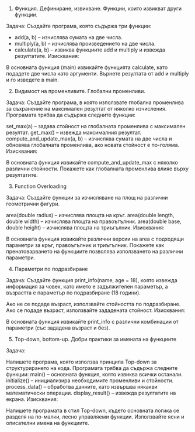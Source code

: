 1. Функция. Дефиниране, извикване. Функции, които извикват други функции.

Задача:
Създайте програма, която съдържа три функции:

- add(a, b) – изчислява сумата на две числа.
- multiply(a, b) – изчислява произведението на две числа.
- calculate(a, b) – извиква функциите add и multiply и извежда резултатите.
Изисквания:

В основната функция (main) извикайте функцията calculate, като подадете две числа като аргументи.
Върнете резултата от add и multiply и го изведете в main.

2. Видимост на променливите. Глобални променливи.

Задача:
Създайте програма, в която използвате глобална променлива за съхранение на максимален резултат от няколко изчисления. Програмата трябва да съдържа следните функции:

set_max(a) – задава стойност на глобалната променлива с максимален резултат.
get_max() – извежда максималния резултат.
compute_and_update_max(a, b) – изчислява сумата на две числа и обновява глобалната променлива, ако новата стойност е по-голяма.
Изисквания:

В основната функция извикайте compute_and_update_max с няколко различни стойности.
Покажете как глобалната променлива влияе върху резултатите.

3. Function Overloading

Задача:
Създайте функции за изчисляване на площ на различни геометрични фигури.

area(double radius) – изчислява площта на кръг.
area(double length, double width) – изчислява площта на правоъгълник.
area(double base, double height) – изчислява площта на триъгълник.
Изисквания:

В основната функция извикайте различни версии на area с подходящи параметри за кръг, правоъгълник и триъгълник.
Покажете как пренатоварването на функциите позволява използването на различни параметри.


4. Параметри по подразбиране

Задача:
Създайте функция print_info(name, age = 18), която извежда информация за човек, като името е задължителен параметър, а възрастта е параметър по подразбиране (18 години).

Ако не се подаде възраст, използвайте стойността по подразбиране.
Ако се подаде възраст, използвайте зададената стойност.
Изисквания:

В основната функция извикайте print_info с различни комбинации от параметри (със зададена възраст и без).

5. Top-down, bottom-up. Добри практики за имената на функциите

Задача:

Напишете програма, която използва принципа Top-down за структурирането на кода.
Програмата трябва да съдържа следните функции:
main() – основната функция, която извиква всички останали.
initialize() – инициализира необходимите променливи и стойности.
process_data() – обработва данните, като извършва някакви математически операции.
display_result() – извежда резултатите на екрана.
Изисквания:

Напишете програмата в стил Top-down, където основната логика се разделя на по-малки, лесно управляеми функции.
Използвайте ясни и описателни имена на функциите.
